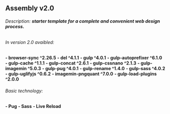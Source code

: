 ## Assembly v2.0
###### Description: **starter template for a complete and convenient web design process.**

###### In version 2.0 avaibled:
**- browser-sync ^2.26.5**
**- del ^4.1.1**
**- gulp ^4.0.1**
**- gulp-autoprefixer ^6.1.0**
**- gulp-cache ^1.1.1**
**- gulp-concat ^2.6.1**
**- gulp-cssnano ^2.1.3**
**- gulp-imagemin ^5.0.3**
**- gulp-pug ^4.0.1**
**- gulp-rename ^1.4.0**
**- gulp-sass ^4.0.2**
**- gulp-uglifyjs ^0.6.2**
**- imagemin-pngquant ^7.0.0**
**- gulp-load-plugins ^2.0.0**

###### Basic technology:
**- Pug**
**- Sass**
**- Live Reload**